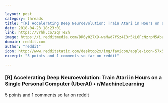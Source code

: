 ```yaml
---

layout: post
category: threads
title: "[R] Accelerating Deep Neuroevolution: Train Atari in Hours on a Single Personal Computer (UberAI)"
date: 2018-04-23 18:23:01
link: https://vrhk.co/2qTTe2h
image: https://i.redditmedia.com/DR6y027X9-waMwd7fSz4I3r5kL6FcNzrpM5AbaVOTQk.jpg?w=320&s=0f7632a9f30531c47c180f80e2ece5c2
domain: reddit.com
author: "reddit"
icon: http://www.redditstatic.com/desktop2x/img/favicon/apple-icon-57x57.png
excerpt: "5 points and 1 comments so far on reddit"

---
```


### [R] Accelerating Deep Neuroevolution: Train Atari in Hours on a Single Personal Computer (UberAI) • r/MachineLearning

5 points and 1 comments so far on reddit
